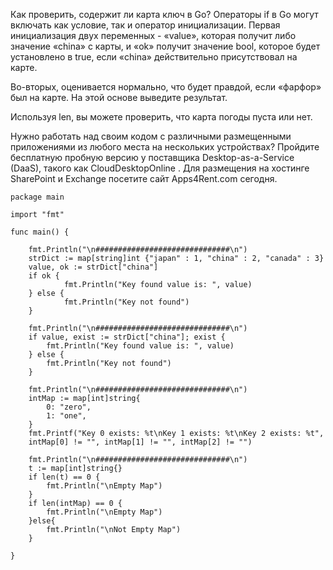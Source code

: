 Как проверить, содержит ли карта ключ в Go?
Операторы if в Go могут включать как условие, так и оператор инициализации.
Первая инициализация двух переменных - «value», которая получит либо значение «china» с карты, и «ok» получит значение bool, которое будет установлено в true, если «china» действительно присутствовал на карте.

Во-вторых, оценивается нормально, что будет правдой, если «фарфор» был на карте. На этой основе выведите результат.

Используя len, вы можете проверить, что карта погоды пуста или нет.

Нужно работать над своим кодом с различными размещенными приложениями из любого места на нескольких устройствах? Пройдите бесплатную пробную версию у поставщика Desktop-as-a-Service (DaaS), такого как CloudDesktopOnline . Для размещения на хостинге SharePoint и Exchange посетите сайт Apps4Rent.com сегодня.

```golang
package main
 
import "fmt"
 
func main() {
     
    fmt.Println("\n##############################\n")
    strDict := map[string]int {"japan" : 1, "china" : 2, "canada" : 3}
    value, ok := strDict["china"]
    if ok {
            fmt.Println("Key found value is: ", value)
    } else {
            fmt.Println("Key not found")
    }
     
    fmt.Println("\n##############################\n")
    if value, exist := strDict["china"]; exist {
        fmt.Println("Key found value is: ", value)
    } else {
        fmt.Println("Key not found")
    }
     
    fmt.Println("\n##############################\n")
    intMap := map[int]string{
        0: "zero",
        1: "one",
    }
    fmt.Printf("Key 0 exists: %t\nKey 1 exists: %t\nKey 2 exists: %t",
    intMap[0] != "", intMap[1] != "", intMap[2] != "")
     
    fmt.Println("\n##############################\n")   
    t := map[int]string{}
    if len(t) == 0 {
        fmt.Println("\nEmpty Map")
    }
    if len(intMap) == 0 {
        fmt.Println("\nEmpty Map")
    }else{
        fmt.Println("\nNot Empty Map")
    }
     
}
```
